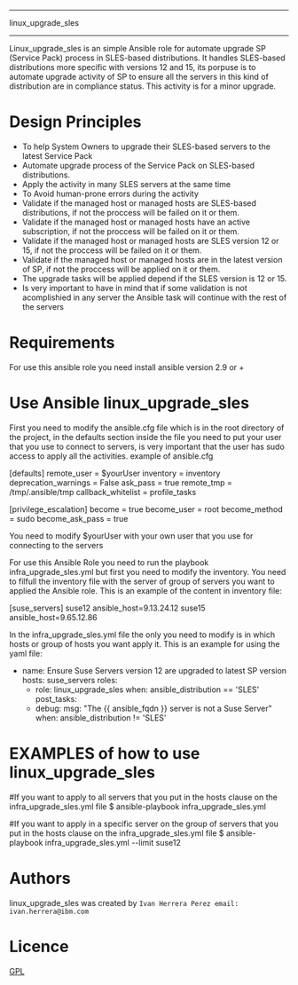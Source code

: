 *******
linux_upgrade_sles 
*******

Linux_upgrade_sles is an simple Ansible role for automate upgrade SP (Service Pack) process in SLES-based distributions.
It handles SLES-based distributions more specific with versions 12 and 15,
its porpuse is to automate upgrade activity of SP to ensure all the servers in this kind of distribution are in compliance status.
This activity is for a minor upgrade. 

Design Principles
=================

*  To help System Owners to upgrade their SLES-based servers to the latest Service Pack
*  Automate upgrade process of the Service Pack on SLES-based distributions. 
*  Apply the activity in many SLES servers at the same time
*  To Avoid human-prone errors during the activity
*  Validate if the managed host or managed hosts are SLES-based distributions, if not the proccess will be failed on it or them.
*  Validate if the managed host or managed hosts have an active subscription, if not the proccess will be failed on it or them.
*  Validate if the managed host or managed hosts are SLES version 12 or 15, if not the proccess will be failed on it or them.
*  Validate if the managed host or managed hosts are in the latest version of SP, if not the proccess will be applied on it or them.
*  The upgrade tasks will be applied depend if the SLES version is 12 or 15.
*  Is very important to have in mind that if some validation is not acomplishied in any server the Ansible task will continue with the rest of the servers

Requirements
===========

For use this ansible role you need install ansible version 2.9 or +

Use Ansible linux_upgrade_sles
===========

First you need to modify the ansible.cfg file which is in the root directory of the project,
in the defaults section inside the file you need to put your user that you use to connect to servers,
is very important that the user has sudo access to apply all the activities.
example of ansible.cfg

[defaults]
remote_user = $yourUser
inventory = inventory
deprecation_warnings = False
ask_pass = true
remote_tmp = /tmp/.ansible/tmp
callback_whitelist = profile_tasks

[privilege_escalation]
become = true
become_user = root
become_method = sudo
become_ask_pass = true

You need to modify $yourUser with your own user that you use for connecting to the servers

For use this Ansible Role you need to run the playbook infra_upgrade_sles.yml but first you need to modify the inventory.
You need to filfull the inventory file with the server of group of servers you want to applied the Ansible role.
This is an example of the content in inventory file:

[suse_servers]
suse12 ansible_host=9.13.24.12
suse15 ansible_host=9.65.12.86


In the infra_upgrade_sles.yml file the only you need to modify is in which hosts or group of hosts you want apply it.
This is an example for using the yaml file:

- name: Ensure Suse Servers version 12 are upgraded to latest SP version
  hosts: suse_servers
  roles:
    - role: linux_upgrade_sles
      when: ansible_distribution == 'SLES'
  post_tasks:
    - debug:
        msg: "The {{ ansible_fqdn }} server is not a Suse Server"
      when: ansible_distribution != 'SLES'


EXAMPLES of how to use linux_upgrade_sles
===========

#If you want to apply to all servers that you put in the hosts clause on the infra_upgrade_sles.yml file
$ ansible-playbook infra_upgrade_sles.yml 

#If you want to apply in a specific server on the group of servers that you put in the hosts clause on the infra_upgrade_sles.yml file
$ ansible-playbook infra_upgrade_sles.yml --limit suse12

   
Authors
=======

linux_upgrade_sles was created by `Ivan Herrera Perez email: ivan.herrera@ibm.com`

Licence
=======

[GPL](https://choosealicense.com/licenses/gpl-3.0/)


 
